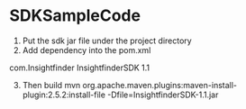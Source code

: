 # SDKSampleCode
1. Put the sdk jar file under the project directory
2. Add dependency into the pom.xml
  <dependency>
    <groupId>com.Insightfinder</groupId>
    <artifactId>InsightfinderSDK</artifactId>
    <version>1.1</version>
  </dependency>

3. Then build
mvn org.apache.maven.plugins:maven-install-plugin:2.5.2:install-file -Dfile=InsightfinderSDK-1.1.jar
